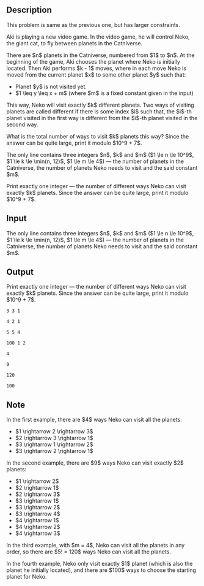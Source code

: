 ## Description

<div><p><span class="tex-font-style-it">This problem is same as the previous one, but has larger constraints</span>.</p><p>Aki is playing a new video game. In the video game, he will control Neko, the giant cat, to fly between planets in the Catniverse.</p><p>There are $n$ planets in the Catniverse, numbered from $1$ to $n$. At the beginning of the game, Aki chooses the planet where Neko is initially located. Then Aki performs $k - 1$ moves, where in each move Neko is moved from the current planet $x$ to some other planet $y$ such that:</p><ul> <li> Planet $y$ is not visited yet. </li><li> $1 \leq y \leq x + m$ (where $m$ is a fixed constant given in the input) </li></ul><p>This way, Neko will visit exactly $k$ different planets. Two ways of visiting planets are called different if there is some index $i$ such that, the $i$-th planet visited in the first way is different from the $i$-th planet visited in the second way.</p><p>What is the total number of ways to visit $k$ planets this way? Since the answer can be quite large, print it modulo $10^9 + 7$.</p></div><div class="input-specification"><p>The only line contains three integers $n$, $k$ and $m$ ($1 \le n \le 10^9$, $1 \le k \le \min(n, 12)$, $1 \le m \le 4$)&nbsp;— the number of planets in the Catniverse, the number of planets Neko needs to visit and the said constant $m$.</p></div><div class="output-specification"><p>Print exactly one integer&nbsp;— the number of different ways Neko can visit exactly $k$ planets. Since the answer can be quite large, print it modulo $10^9 + 7$.</p></div>

## Input

<p>The only line contains three integers $n$, $k$ and $m$ ($1 \le n \le 10^9$, $1 \le k \le \min(n, 12)$, $1 \le m \le 4$)&nbsp;— the number of planets in the Catniverse, the number of planets Neko needs to visit and the said constant $m$.</p>

## Output

<p>Print exactly one integer&nbsp;— the number of different ways Neko can visit exactly $k$ planets. Since the answer can be quite large, print it modulo $10^9 + 7$.</p>





```input1
3 3 1
```




```input2
4 2 1
```




```input3
5 5 4
```




```input4
100 1 2
```




```output1
4
```




```output2
9
```




```output3
120
```




```output4
100
```



## Note

<p>In the first example, there are $4$ ways Neko can visit all the planets:</p><ul> <li> $1 \rightarrow 2 \rightarrow 3$ </li><li> $2 \rightarrow 3 \rightarrow 1$ </li><li> $3 \rightarrow 1 \rightarrow 2$ </li><li> $3 \rightarrow 2 \rightarrow 1$ </li></ul><p>In the second example, there are $9$ ways Neko can visit exactly $2$ planets:</p><ul> <li> $1 \rightarrow 2$ </li><li> $2 \rightarrow 1$ </li><li> $2 \rightarrow 3$ </li><li> $3 \rightarrow 1$ </li><li> $3 \rightarrow 2$ </li><li> $3 \rightarrow 4$ </li><li> $4 \rightarrow 1$ </li><li> $4 \rightarrow 2$ </li><li> $4 \rightarrow 3$ </li></ul><p>In the third example, with $m = 4$, Neko can visit all the planets in any order, so there are $5! = 120$ ways Neko can visit all the planets.</p><p>In the fourth example, Neko only visit exactly $1$ planet (which is also the planet he initially located), and there are $100$ ways to choose the starting planet for Neko.</p>
